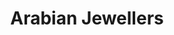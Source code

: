 ---
title: "Arabian Jewellers"
url: /karachi/arabian-jewellers-zaibunnisa-street-saddar/
shop: jewelry
---